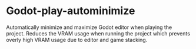 # Godot-play-autominimize
Automatically minimize and maximize Godot editor when playing the project.
Reduces the VRAM usage when running the project which prevents overly high VRAM usage due to editor and game stacking.